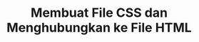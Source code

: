 ---
slug: membuat-file-css-menghubungkan-file-html
title: Membuat File CSS dan Menghubungkan ke File HTML
description: Membuat File CSS dan Menghubungkan ke File HTML
type: course
course: belajar-css-dasar
publishedAt: 2026-01-02 10:00:00 +0700
---